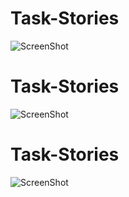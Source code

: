 # Task-Stories
![ScreenShot](https://raw.github.com/siddhiparkar151992/Task-Stories/master/WebContent/scripts/com/client/assets/login.png)

# Task-Stories
![ScreenShot](https://raw.github.com/siddhiparkar151992/Task-Stories/master/WebContent/scripts/com/client/assets/login.png)

# Task-Stories
![ScreenShot](https://raw.github.com/siddhiparkar151992/Task-Stories/master/WebContent/scripts/com/client/assets/login.png)
